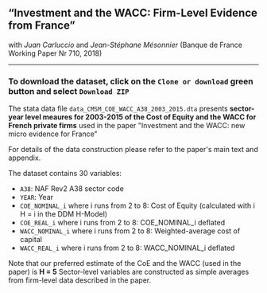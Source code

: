 ## “Investment and the WACC: Firm-Level Evidence from France”
with *Juan Carluccio* and *Jean-Stéphane Mésonnier* (Banque de France Working Paper Nr 710, 2018)

---------------------------------------------------------------------------------------------------------------------------------------

### To download the dataset, click on the `Clone or download` green button and select `Download ZIP` <br/>



The stata data file `data_CMSM_COE_WACC_A38_2003_2015.dta` presents **sector-year level meaures for 2003-2015 of the Cost of Equity and the WACC for French private firms** used in the paper "Investment and the WACC: new micro evidence for France" 

For details of the data construction please refer to the paper's main text and appendix.

The dataset contains 30 variables: 

- `A38`: NAF Rev2 A38 sector code
- `YEAR`: Year 
- `COE_NOMINAL_i` where i runs from 2 to 8: Cost of Equity (calculated with i H = i in the DDM H-Model)
- `COE_REAL_i` where i runs from 2 to 8: COE_NOMINAL_i deflated
- `WACC_NOMINAL_i` where i runs from 2 to 8: Weighted-average cost of capital 
- `WACC_REAL_i` where i runs from 2 to 8: WACC_NOMINAL_i deflated

Note that our preferred estimate of the CoE and the WACC (used in the paper) is **H = 5**
Sector-level variables are constructed as simple averages from firm-level data described in the paper. 


